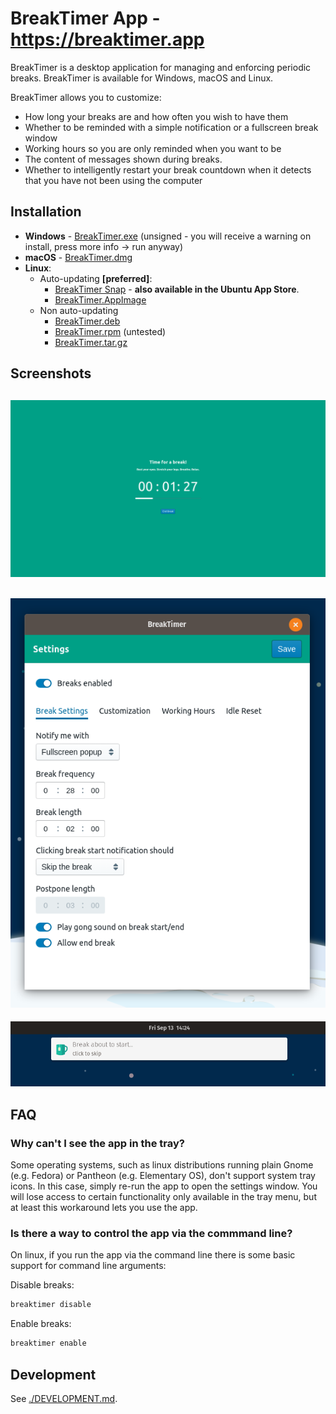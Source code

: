 BreakTimer App - https://breaktimer.app
===========

BreakTimer is a desktop application for managing and enforcing periodic breaks. BreakTimer is available for Windows, macOS and Linux.

BreakTimer allows you to customize:

* How long your breaks are and how often you wish to have them
* Whether to be reminded with a simple notification or a fullscreen break window
* Working hours so you are only reminded when you want to be
* The content of messages shown during breaks.
* Whether to intelligently restart your break countdown when it detects that you have not been using the computer

## Installation

* **Windows** - [BreakTimer.exe](https://github.com/tom-james-watson/breaktimer-app/releases/latest/download/BreakTimer.exe) (unsigned - you will receive a warning on install, press more info -> run anyway)
* **macOS** - [BreakTimer.dmg](https://github.com/tom-james-watson/breaktimer-app/releases/latest/download/BreakTimer.dmg)
* **Linux**:
  * Auto-updating **[preferred]**:
    * [BreakTimer Snap](https://snapcraft.io/breaktimer) - **also available in the Ubuntu App Store**.
    * [BreakTimer.AppImage](https://github.com/tom-james-watson/breaktimer-app/releases/latest/download/BreakTimer.AppImage)
  * Non auto-updating
    * [BreakTimer.deb](https://github.com/tom-james-watson/breaktimer-app/releases/latest/download/BreakTimer.deb)
    * [BreakTimer.rpm](https://github.com/tom-james-watson/breaktimer-app/releases/latest/download/BreakTimer.rpm) (untested)
    * [BreakTimer.tar.gz](https://github.com/tom-james-watson/breaktimer-app/releases/latest/download/BreakTimer.tar.gz)

## Screenshots

![break panel](screenshots/break.png)
---
![settings panel](screenshots/settings.png)
---
![notification](screenshots/notification.png)

## FAQ

### Why can't I see the app in the tray?

Some operating systems, such as linux distributions running plain Gnome (e.g. Fedora) or Pantheon (e.g. Elementary OS), don't support system tray icons. In this case, simply re-run the app to open the settings window. You will lose access to certain functionality only available in the tray menu, but at least this workaround lets you use the app.

### Is there a way to control the app via the commmand line?

On linux, if you run the app via the command line there is some basic support for command line arguments:

Disable breaks:

```bash
breaktimer disable
```

Enable breaks:

```bash
breaktimer enable
```

## Development

See [./DEVELOPMENT.md](DEVELOPMENT.md).
